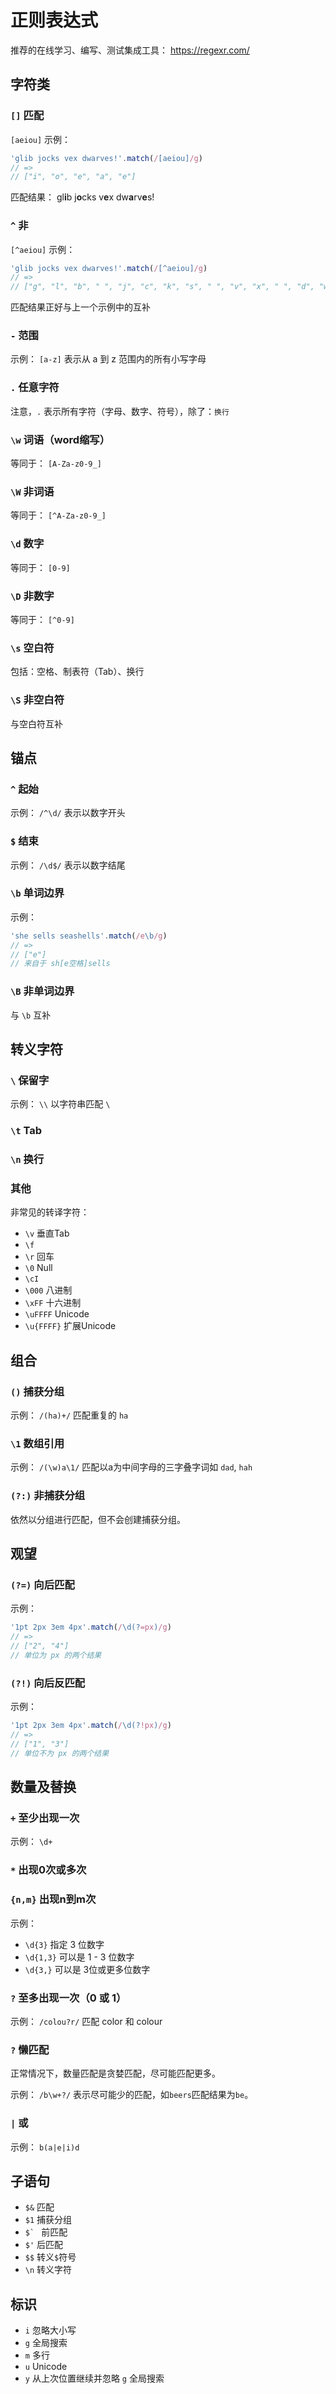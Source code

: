 # 正则表达式

<!-- toc -->

推荐的在线学习、编写、测试集成工具： <https://regexr.com/>

## 字符类

### `[]` 匹配

`[aeiou]` 示例：

```js
'glib jocks vex dwarves!'.match(/[aeiou]/g)
// =>
// ["i", "o", "e", "a", "e"]
```
匹配结果： gl**i**b j**o**cks v**e**x dw**a**rv**e**s!

### `^` 非

`[^aeiou]` 示例：

```js
'glib jocks vex dwarves!'.match(/[^aeiou]/g)
// =>
// ["g", "l", "b", " ", "j", "c", "k", "s", " ", "v", "x", " ", "d", "w", "r", "v", "s", "!"]
```

匹配结果正好与上一个示例中的互补

### `-` 范围

示例： `[a-z]` 表示从 a 到 z 范围内的所有小写字母

### `.` 任意字符

注意，`.` 表示所有字符（字母、数字、符号），除了：`换行`

### `\w` 词语（word缩写）

等同于： `[A-Za-z0-9_]`

### `\W` 非词语

等同于： `[^A-Za-z0-9_]`

### `\d` 数字

等同于： `[0-9]`

### `\D` 非数字

等同于： `[^0-9]`

### `\s` 空白符

包括：空格、制表符（Tab）、换行

### `\S` 非空白符

与空白符互补

## 锚点

### `^` 起始

示例： `/^\d/` 表示以数字开头

### `$` 结束

示例： `/\d$/` 表示以数字结尾

### `\b` 单词边界

示例：

```js
'she sells seashells'.match(/e\b/g)
// =>
// ["e"]
// 来自于 sh[e空格]sells
```

### `\B` 非单词边界

与 `\b` 互补

## 转义字符

### `\` 保留字

示例： `\\` 以字符串匹配 `\`

### `\t` Tab

### `\n` 换行

### 其他

非常见的转译字符：

- `\v` 垂直Tab
- `\f`
- `\r` 回车
- `\0` Null
- `\cI`
- `\000` 八进制
- `\xFF` 十六进制
- `\uFFFF` Unicode
- `\u{FFFF}` 扩展Unicode

## 组合

### `()` 捕获分组

示例： `/(ha)+/` 匹配重复的 `ha`

### `\1` 数组引用

示例： `/(\w)a\1/` 匹配以a为中间字母的三字叠字词如 `dad`, `hah`

### `(?:)` 非捕获分组

依然以分组进行匹配，但不会创建捕获分组。

## 观望

### `(?=)` 向后匹配

示例：

```js
'1pt 2px 3em 4px'.match(/\d(?=px)/g)
// =>
// ["2", "4"]
// 单位为 px 的两个结果
```

### `(?!)` 向后反匹配

示例：

```js
'1pt 2px 3em 4px'.match(/\d(?!px)/g)
// =>
// ["1", "3"]
// 单位不为 px 的两个结果
```

## 数量及替换

### `+` 至少出现一次

示例： `\d+`

### `*` 出现0次或多次

### `{n,m}` 出现n到m次

示例：

- `\d{3}` 指定 3 位数字
- `\d{1,3}` 可以是 1 - 3 位数字
- `\d{3,}` 可以是 3位或更多位数字

### `?` 至多出现一次（0 或 1）

示例： `/colou?r/` 匹配 color 和 colour

### `?` 懒匹配

正常情况下，数量匹配是贪婪匹配，尽可能匹配更多。

示例： `/b\w+?/` 表示尽可能少的匹配，如`beers`匹配结果为`be`。

### `|` 或

示例： `b(a|e|i)d`

## 子语句

- `$&` 匹配
- `$1` 捕获分组
- ``$` `` 前匹配
- `$'` 后匹配
- `$$` 转义`$`符号
- `\n` 转义字符

## 标识

- `i` 忽略大小写
- `g` 全局搜索
- `m` 多行
- `u` Unicode
- `y` 从上次位置继续并忽略 `g` 全局搜索
